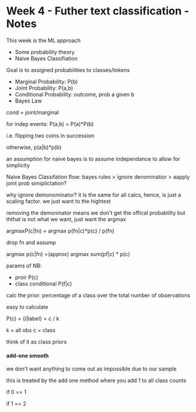 # Week 4 - Futher text classification - Notes

This week is the ML approach
 - Some probability theory
 - Naive Bayes Classifiation

Goal is to assigned probabilities to classes/tokens

 - Marginal Probability: P(b)
 - Joint Probability: P(a,b)
 - Conditional Probability: outcome, prob a given b
 - Bayes Law

cond = joint/marginal

for indep events:
	P(a,b) = P(a)*P(b)

i.e. flipping two coins in succession

otherwise, p(a|b)*p(b)

an assumption for naive bayes is to assume independance to allow for simplicity

Naive Bayes Classifation flow:
bayes rules > ignore denominatior > aapply joint prob simiplictation?

why ignore demonominator? it is the same for all calcs, hence, is just a scaling factor. we just want to the hightest

removing the demoninator means we don't get the offical probablilty but ththat is not what we want, just want the argmax

argmaxP(c|fn) = argmax p(fn|c)*p(c) / p(fn)

drop fn and assump

argmax p(c|fn) =(approx) argmax sum(pf|c) * p(c)

params of NB:
- proir P(c)
- class conditional P(f|c)

calc the prior: percentage of a class over the total number of observations

easy to calculate

P(c) = {i|label} = c / k

k = all obs
c = class

think of it as class priors

#### add-one smooth

we don't want anything to come out as impossible due to our sample

this is treated by the add one method where you add 1 to all class counts

if 0 == 1

if 1 == 2


